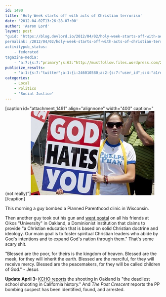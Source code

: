 ```yaml
---
id: 1490
title: 'Holy Week starts off with acts of Christian terrorism'
date: '2012-04-02T13:26:28-07:00'
author: 'Aaron Lord'
layout: post
"guid: 'https://blog.devlord.io/2012/04/02/holy-week-starts-off-with-acts-of-christian-terrorism/'
permalink: /2012/04/02/holy-week-starts-off-with-acts-of-christian-terrorism/
activitypub_status:
    - federated
tagazine-media:
    - 'a:7:{s:7:"primary";s:63:"http://mustfollow.files.wordpress.com/2012/04/god-hates-you.jpg";s:6:"images";a:1:{s:63:"http://mustfollow.files.wordpress.com/2012/04/god-hates-you.jpg";a:6:{s:8:"file_url";s:63:"http://mustfollow.files.wordpress.com/2012/04/god-hates-you.jpg";s:5:"width";s:3:"400";s:6:"height";s:3:"273";s:4:"type";s:5:"image";s:4:"area";s:6:"109200";s:9:"file_path";s:0:"";}}s:6:"videos";a:0:{}s:11:"image_count";s:1:"1";s:6:"author";s:8:"28099389";s:7:"blog_id";s:8:"28571045";s:9:"mod_stamp";s:19:"2012-04-02 21:26:28";}'
publicize_results:
    - 'a:1:{s:7:"twitter";a:1:{i:246010580;a:2:{s:7:"user_id";s:4:"a1rd";s:7:"post_id";s:18:"186927607571427328";}}}'
categories:
    - Local
    - Politics
    - 'Social Justice'
---
```


[caption id="attachment_1491" align="alignnone" width="400" caption="(not really)"]<a href="/assets/img/2012/04/god-hates-you.jpg"><img class="size-full wp-image-1491" title="god-hates-you" src="/assets/img/2012/04/god-hates-you.jpg" alt="not really" width="400" height="273" /></a>[/caption]

This morning a guy bombed a Planned Parenthood clinic in Wisconsin.

Then another guy took out his gun and <a href="http://www.huffingtonpost.com/2012/04/02/oikos-university-shooting_n_1397572.html">went postal</a> on all his friends at Oikos "University" in Oakland, a Dominionist institution that claims to provide "a Christian education that is based on solid Christian doctrine and ideology. Our main goal is to foster spiritual Christian leaders who abide by God's intentions and to expand God's nation through them." That's some scary shit.

"Blessed are the poor, for theirs is the kingdom of heaven. Blessed are the meek, for they will inherit the earth. Blessed are the merciful, for they will receive mercy. Blessed are the peacemakers, for they will be called children of God." - Jesus

<strong>Update April 3:</strong> <a href="http://kchonews.wordpress.com/2012/04/03/oakland-university-shooting-shasta-lake-recall-chico-high-speed-chase-updated-high-speed-rail-plan-new-snow-survey-csu-executive-pay-occupy-sf-arrests-oaksterdam-raided-ca-sola/">KCHO reports</a> the shooting in Oakland is "the deadliest school shooting in California history." And <em>The Post Crescent</em> reports the PP bombing suspect has been identified, found, and arrested.